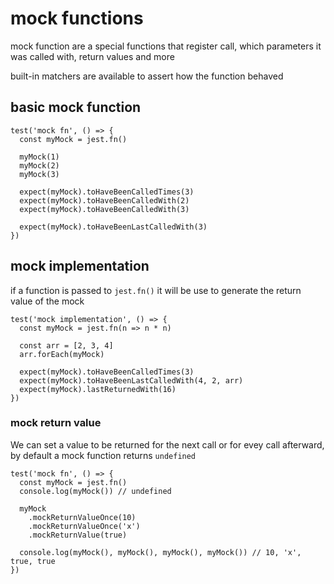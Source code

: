# mock functions

mock function are a special functions that register call, which parameters it was called with, return values and more

built-in matchers are available to assert how the function behaved

## basic mock function

```
test('mock fn', () => {
  const myMock = jest.fn()

  myMock(1)
  myMock(2)
  myMock(3)

  expect(myMock).toHaveBeenCalledTimes(3)
  expect(myMock).toHaveBeenCalledWith(2)
  expect(myMock).toHaveBeenCalledWith(3)

  expect(myMock).toHaveBeenLastCalledWith(3)
})
```

## mock implementation

if a function is passed to `jest.fn()` it will be use to generate the return value of the mock

```
test('mock implementation', () => {
  const myMock = jest.fn(n => n * n)

  const arr = [2, 3, 4]
  arr.forEach(myMock)

  expect(myMock).toHaveBeenCalledTimes(3)
  expect(myMock).toHaveBeenLastCalledWith(4, 2, arr)
  expect(myMock).lastReturnedWith(16)
})

```

### mock return value

We can set a value to be returned for the next call or for evey call afterward, by default a mock function returns `undefined`

```
test('mock fn', () => {
  const myMock = jest.fn()
  console.log(myMock()) // undefined

  myMock
    .mockReturnValueOnce(10)
    .mockReturnValueOnce('x')
    .mockReturnValue(true)

  console.log(myMock(), myMock(), myMock(), myMock()) // 10, 'x', true, true
})

```
